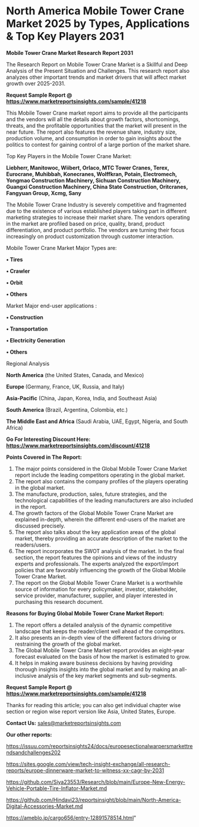 # North America Mobile Tower Crane Market 2025 by Types, Applications & Top Key Players 2031

<strong>Mobile Tower Crane Market Research Report 2031</strong>

The Research Report on Mobile Tower Crane Market is a Skillful and Deep Analysis of the Present Situation and Challenges. This research report also analyzes other important trends and market drivers that will affect market growth over 2025-2031.

<strong>Request Sample Report @ <a href=https://www.marketreportsinsights.com/sample/41218>https://www.marketreportsinsights.com/sample/41218</a></strong>

This Mobile Tower Crane market report aims to provide all the participants and the vendors will all the details about growth factors, shortcomings, threats, and the profitable opportunities that the market will present in the near future. The report also features the revenue share, industry size, production volume, and consumption in order to gain insights about the politics to contest for gaining control of a large portion of the market share.

Top Key Players in the Mobile Tower Crane Market:

<strong>Liebherr, Manitowoc, Wiibert, Orlaco, MTC Tower Cranes, Terex, Eurocrane, Muhibbah, Konecranes, Wolffkran, Potain, Electromech, Yongmao Construction Machinery, Sichuan Construction Machinery, Guangxi Construction Machinery, China State Construction, Oritcranes, Fangyuan Group, Xcmg, Sany</strong>

The Mobile Tower Crane Industry is severely competitive and fragmented due to the existence of various established players taking part in different marketing strategies to increase their market share. The vendors operating in the market are profiled based on price, quality, brand, product differentiation, and product portfolio. The vendors are turning their focus increasingly on product customization through customer interaction.

Mobile Tower Crane Market Major Types are:

<strong>•  Tires

•  Crawler

•  Orbit

•  Others</strong>

Market Major end-user applications :

<strong>•  Construction

•  Transportation

•  Electricity Generation

•  Others</strong>

Regional Analysis

</u><strong><b>North America</b></strong> (the United States, Canada, and Mexico)

<strong><b>Europe </b></strong>(Germany, France, UK, Russia, and Italy)

<strong><b>Asia-Pacific</b></strong> (China, Japan, Korea, India, and Southeast Asia)

<strong><b>South America</b></strong> (Brazil, Argentina, Colombia, etc.)

<strong><b>The Middle East and Africa</b></strong> (Saudi Arabia, UAE, Egypt, Nigeria, and South Africa)

<strong>Go For Interesting Discount Here: <a href=https://www.marketreportsinsights.com/discount/41218>https://www.marketreportsinsights.com/discount/41218</a></strong>

<strong>Points Covered in The Report:</strong>
<ol>
  <li>The major points considered in the Global Mobile Tower Crane Market report include the leading competitors operating in the global market.</li>
  <li>The report also contains the company profiles of the players operating in the global market.</li>
  <li>The manufacture, production, sales, future strategies, and the technological capabilities of the leading manufacturers are also included in the report.</li>
  <li>The growth factors of the Global Mobile Tower Crane Market are explained in-depth, wherein the different end-users of the market are discussed precisely.</li>
  <li>The report also talks about the key application areas of the global market, thereby providing an accurate description of the market to the readers/users.</li>
  <li>The report incorporates the SWOT analysis of the market. In the final section, the report features the opinions and views of the industry experts and professionals. The experts analyzed the export/import policies that are favorably influencing the growth of the Global Mobile Tower Crane Market.</li>
  <li>The report on the Global Mobile Tower Crane Market is a worthwhile source of information for every policymaker, investor, stakeholder, service provider, manufacturer, supplier, and player interested in purchasing this research document.</li>
</ol>
<strong>Reasons for Buying Global Mobile Tower Crane Market Report:</strong>

<ol>
  <li>The report offers a detailed analysis of the dynamic competitive landscape that keeps the reader/client well ahead of the competitors.</li>
  <li>It also presents an in-depth view of the different factors driving or restraining the growth of the global market.</li>
  <li>The Global Mobile Tower Crane Market report provides an eight-year forecast evaluated on the basis of how the market is estimated to grow.</li>
  <li>It helps in making aware business decisions by having providing thorough insights insights into the global market and by making an all-inclusive analysis of the key market segments and sub-segments.</li>
</ol>
<strong>Request Sample Report @ <a href=https://www.marketreportsinsights.com/sample/41218>https://www.marketreportsinsights.com/sample/41218</a></strong>


Thanks for reading this article; you can also get individual chapter wise section or region wise report version like Asia, United States, Europe.

<strong>Contact Us:</strong>
sales@marketreportsinsights.com

<strong>Our other reports:</strong>

<a href=https://issuu.com/reportsinsights24/docs/europesectionalwarpersmarkettrendsandchallenges202>https://issuu.com/reportsinsights24/docs/europesectionalwarpersmarkettrendsandchallenges202</a>

<a href=https://sites.google.com/view/tech-insight-exchange/all-research-reports/europe-dinnerware-market-to-witness-xx-cagr-by-2031>https://sites.google.com/view/tech-insight-exchange/all-research-reports/europe-dinnerware-market-to-witness-xx-cagr-by-2031</a>

<a href=https://github.com/Siya23553/Research/blob/main/Europe-New-Energy-Vehicle-Portable-Tire-Inflator-Market.md>https://github.com/Siya23553/Research/blob/main/Europe-New-Energy-Vehicle-Portable-Tire-Inflator-Market.md</a>

<a href=https://github.com/Hindavi23/reportsinsight/blob/main/North-America-Digital-Accessories-Market.md>https://github.com/Hindavi23/reportsinsight/blob/main/North-America-Digital-Accessories-Market.md</a>

<a href=https://ameblo.jp/cargo656/entry-12891578514.html>https://ameblo.jp/cargo656/entry-12891578514.html</a>"
